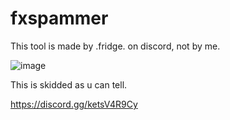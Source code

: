 # fxspammer
This tool is made by .fridge. on discord, not by me.


![image](https://github.com/user-attachments/assets/7d7f4029-559d-4bc1-bb8d-d5e84faadc61)

This is skidded as u can tell.


https://discord.gg/ketsV4R9Cy
